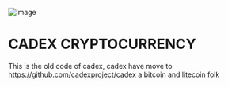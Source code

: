![image](https://i.imgur.com/19HrseK.png)

# CADEX CRYPTOCURRENCY

This is the old code of cadex, cadex have move to https://github.com/cadexproject/cadex a bitcoin and litecoin folk


